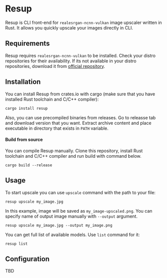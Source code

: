 # Resup

Resup is CLI front-end for `realesrgan-ncnn-vulkan` image upscaler written in Rust.
It allows you quickly upscale your images directly in CLI.

## Requirements

Resup requires `realesrgan-ncnn-vulkan` to be installed.
Check your distro repositories for their availability.
If its not available in your distro repositories, download it from [official repository](https://github.com/xinntao/Real-ESRGAN/releases).

## Installation

You can install Resup from crates.io with cargo (make sure that you have installed Rust toolchain and C/C++ compiler):

```shell
cargo install resup
```

Also, you can use precompiled binaries from releases.
Go to releasse tab and download version that you want. Extract archive content and place executable in directory that exists in `PATH` variable.

#### Build from source
You can compile Resup manually. Clone this repository, install Rust toolchain and C/C++ compiler and run build with command below.
```shell
cargo build --release
```

## Usage
To start upscale you can use `upscale` command with the path to your file:
```shell
resup upscale my_image.jpg
```

In this example, image will be saved as `my_image-upscaled.png`. You can specify name of output image manually with `--output` argument.
```shell
resup upscale my_image.jpg --output my_image.png
```

You can get full list of available models. Use `list` command for it:
```shell
resup list
```

## Configuration

TBD

